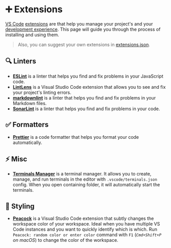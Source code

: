 # ➕ Extensions

[VS Code](https://code.visualstudio.com/) [extensions](https://marketplace.visualstudio.com/vscode) are that help you manage your project's and your [development experience](https://github.blog/enterprise-software/collaboration/developer-experience-what-is-it-and-why-should-you-care/). This page will guide you through the process of installing and using them.

> Also, you can suggest your own extensions in [extensions.json](/pages/vs-code.md?id=📍-extensionsjson).

## 🔍 Linters

- **[ESLint](https://marketplace.visualstudio.com/items?itemName=dbaeumer.vscode-eslint)** is a linter that helps you find and fix problems in your JavaScript code.
- **[LintLens](https://marketplace.visualstudio.com/items?itemName=ghmcadams.lintlens)** is a Visual Studio Code extension that allows you to see and fix your project's linting errors.
- **[markdownlint](https://marketplace.visualstudio.com/items?itemName=DavidAnson.vscode-markdownlint)** is a linter that helps you find and fix problems in your Markdown files.
- **[SonarLint](https://marketplace.visualstudio.com/items?itemName=SonarSource.sonarlint-vscode)** is a linter that helps you find and fix problems in your code.

## ✅ Formatters

- **[Prettier](https://marketplace.visualstudio.com/items?itemName=esbenp.prettier-vscode)** is a code formatter that helps you format your code automatically.

## ⚡ Misc

- **[Terminals Manager](https://marketplace.visualstudio.com/items?itemName=fabiospampinato.vscode-terminals)** is a terminal manager. It allows you to create, manage, and run terminals in the editor with `.vscode/terminals.json` config. When you open containing folder, it will automatically start the terminals.

## 🌈 Styling

- **[Peacock](https://marketplace.visualstudio.com/items?itemName=johnpapa.vscode-peacock)** is a Visual Studio Code extension that subtly changes the workspace color of your workspace. Ideal when you have multiple VS Code instances and you want to quickly identify which is which. Run `Peacock: random color or enter color` command with `F1` (*`Cmd+Shift+P` on macOS*) to change the color of the workspace.
